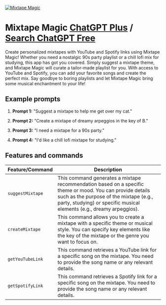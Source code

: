 
[![Mixtape Magic](https://files.oaiusercontent.com/file-0nL73XEr6nNTZWv4xOXNuyxJ?se=2123-10-17T18%3A44%3A34Z&sp=r&sv=2021-08-06&sr=b&rscc=max-age%3D31536000%2C%20immutable&rscd=attachment%3B%20filename%3D7dff5528-aaac-4f8c-901a-c3a46c37d99a.webp&sig=cAna11iiFXzxovs7lUAX505gTRROZU97lmTZkTvalEA%3D)](https://chat.openai.com/g/g-TyxU04lPM-mixtape-magic)

# Mixtape Magic [ChatGPT Plus](https://chat.openai.com/g/g-TyxU04lPM-mixtape-magic) / [Search ChatGPT Free](https://gptcall.net/index.html#/?search=Mixtape%20Magic)

Create personalized mixtapes with YouTube and Spotify links using Mixtape Magic! Whether you need a nostalgic 90s party playlist or a chill lofi mix for studying, this app has got you covered. Simply suggest a mixtape theme, and Mixtape Magic will curate a tailor-made playlist for you. With access to YouTube and Spotify, you can add your favorite songs and create the perfect mix. Say goodbye to boring playlists and let Mixtape Magic bring some musical enchantment to your life!

## Example prompts

1. **Prompt 1:** "Suggest a mixtape to help me get over my cat."

2. **Prompt 2:** "Create a mixtape of dreamy arpeggios in the key of B."

3. **Prompt 3:** "I need a mixtape for a 90s party."

4. **Prompt 4:** "I'd like a chill lofi mixtape for studying."


## Features and commands

| Feature/Command | Description |
| --- | --- |
| `suggestMixtape` | This command generates a mixtape recommendation based on a specific theme or mood. You can provide details such as the purpose of the mixtape (e.g., party, studying) or specific musical elements (e.g., dreamy arpeggios). |
| `createMixtape` | This command allows you to create a mixtape with a specific theme or musical style. You can specify key elements like the key of the mixtape or the genre you want to focus on. |
| `getYouTubeLink` | This command retrieves a YouTube link for a specific song on the mixtape. You need to provide the song name or any relevant details. |
| `getSpotifyLink` | This command retrieves a Spotify link for a specific song on the mixtape. You need to provide the song name or any relevant details. |


